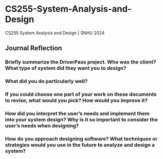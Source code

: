 # CS255-System-Analysis-and-Design
CS255 System Analysis and Design | SNHU 2024

## Journal Reflection

### Briefly summarize the DriverPass project. Who was the client? What type of system did they want you to design?
### What did you do particularly well?
### If you could choose one part of your work on these documents to revise, what would you pick? How would you improve it?
### How did you interpret the user’s needs and implement them into your system design? Why is it so important to consider the user’s needs when designing?
### How do you approach designing software? What techniques or strategies would you use in the future to analyze and design a system?
